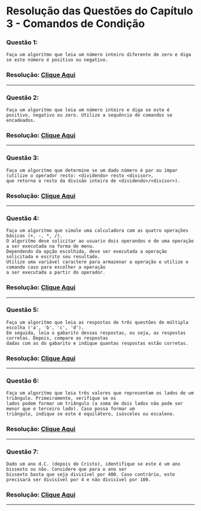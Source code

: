 # Resolução das Questões do Capítulo 3 - Comandos de Condição

### Questão 1:
    Faça um algoritmo que leia um número inteiro diferente de zero e diga se este número é positivo ou negativo.  
 
### Resolução: [Clique Aqui]()

***

### Questão 2:
    Faça um algoritmo que leia um número inteiro e diga se este é positivo, negativo ou zero. Utilize a sequência de comandos se encadeados.
 
### Resolução: [Clique Aqui]()

***

### Questão 3:
    Faça um algoritmo que determine se um dado número é par ou ímpar (utilize o operador resto: <dividendo> resto <divisor>, 
    que retorna o resto da divisão inteira de <dividendo>/<divisor>).
 
### Resolução: [Clique Aqui]()

***

### Questão 4:
    Faça um algoritmo que simule uma calculadora com as quatro operações básicas (+, -, *, /).
    O algoritmo deve solicitar ao usuario dois operandos e de uma operação a ser executada na forma de menu.
    Dependendo da opção escolhida, deve ser executada a operação solicitada e escrito seu resultado.
    Utilize uma variável caractere para armazenar a operação e utilize o comando caso para escolher a operação 
    a ser executada a partir do operador.

### Resolução: [Clique Aqui]()

***

### Questão 5:
    Faça um algoritmo que leia as respostas de três questões de múltipla escolha ('a', 'b', 'c', 'd').
    Em seguida, leia o gabarito dessas respostas, ou seja, as respostas corretas. Depois, compare as respostas 
    dadas com as do gabarito e indique quantas respostas estão corretas.

### Resolução: [Clique Aqui]()

***

### Questão 6:
    Faça um algoritmo que leia três valores que representam os lados de um triângulo. Primeiramente, verifique se os
    lados podem formar um triângulo (a soma de dois lados não pode ser menor que o terceiro lado). Caso possa formar um
    triângulo, indique se este é equilátero, isósceles ou escaleno.

### Resolução: [Clique Aqui]()

***

### Questão 7:
    Dado um ano d.C. (depois de Cristo), identifique se este é um ano bissexto ou não. Considere que para o ano ser
    bissexto basta que seja divisível por 400. Caso contrário, este precisará ser divisível por 4 e não divisível por 100.

### Resolução: [Clique Aqui]()

***